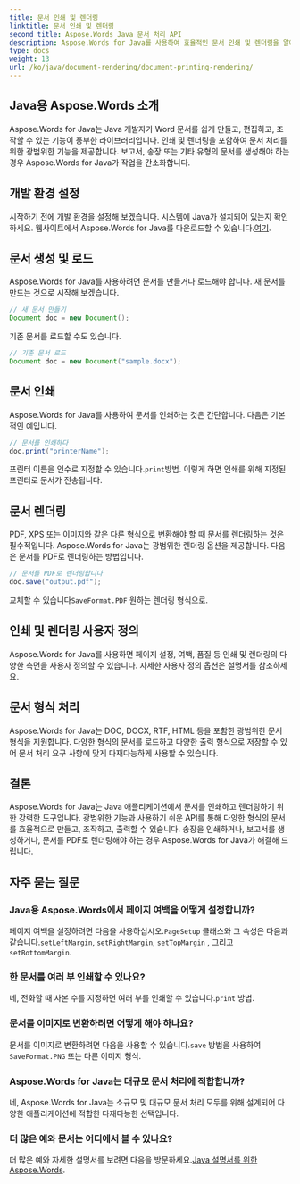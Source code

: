 ```yaml
---
title: 문서 인쇄 및 렌더링
linktitle: 문서 인쇄 및 렌더링
second_title: Aspose.Words Java 문서 처리 API
description: Aspose.Words for Java를 사용하여 효율적인 문서 인쇄 및 렌더링을 알아보세요. 소스 코드 예제로 단계별로 학습하세요.
type: docs
weight: 13
url: /ko/java/document-rendering/document-printing-rendering/
---
```


## Java용 Aspose.Words 소개

Aspose.Words for Java는 Java 개발자가 Word 문서를 쉽게 만들고, 편집하고, 조작할 수 있는 기능이 풍부한 라이브러리입니다. 인쇄 및 렌더링을 포함하여 문서 처리를 위한 광범위한 기능을 제공합니다. 보고서, 송장 또는 기타 유형의 문서를 생성해야 하는 경우 Aspose.Words for Java가 작업을 간소화합니다.

## 개발 환경 설정

 시작하기 전에 개발 환경을 설정해 보겠습니다. 시스템에 Java가 설치되어 있는지 확인하세요. 웹사이트에서 Aspose.Words for Java를 다운로드할 수 있습니다.[여기](https://releases.aspose.com/words/java/).

## 문서 생성 및 로드

Aspose.Words for Java를 사용하려면 문서를 만들거나 로드해야 합니다. 새 문서를 만드는 것으로 시작해 보겠습니다.

```java
// 새 문서 만들기
Document doc = new Document();
```

기존 문서를 로드할 수도 있습니다.

```java
// 기존 문서 로드
Document doc = new Document("sample.docx");
```

## 문서 인쇄

Aspose.Words for Java를 사용하여 문서를 인쇄하는 것은 간단합니다. 다음은 기본적인 예입니다.

```java
// 문서를 인쇄하다
doc.print("printerName");
```

 프린터 이름을 인수로 지정할 수 있습니다.`print`방법. 이렇게 하면 인쇄를 위해 지정된 프린터로 문서가 전송됩니다.

## 문서 렌더링

PDF, XPS 또는 이미지와 같은 다른 형식으로 변환해야 할 때 문서를 렌더링하는 것은 필수적입니다. Aspose.Words for Java는 광범위한 렌더링 옵션을 제공합니다. 다음은 문서를 PDF로 렌더링하는 방법입니다.

```java
// 문서를 PDF로 렌더링합니다
doc.save("output.pdf");
```

 교체할 수 있습니다`SaveFormat.PDF` 원하는 렌더링 형식으로.

## 인쇄 및 렌더링 사용자 정의

Aspose.Words for Java를 사용하면 페이지 설정, 여백, 품질 등 인쇄 및 렌더링의 다양한 측면을 사용자 정의할 수 있습니다. 자세한 사용자 정의 옵션은 설명서를 참조하세요.

## 문서 형식 처리

Aspose.Words for Java는 DOC, DOCX, RTF, HTML 등을 포함한 광범위한 문서 형식을 지원합니다. 다양한 형식의 문서를 로드하고 다양한 출력 형식으로 저장할 수 있어 문서 처리 요구 사항에 맞게 다재다능하게 사용할 수 있습니다.

## 결론

Aspose.Words for Java는 Java 애플리케이션에서 문서를 인쇄하고 렌더링하기 위한 강력한 도구입니다. 광범위한 기능과 사용하기 쉬운 API를 통해 다양한 형식의 문서를 효율적으로 만들고, 조작하고, 출력할 수 있습니다. 송장을 인쇄하거나, 보고서를 생성하거나, 문서를 PDF로 렌더링해야 하는 경우 Aspose.Words for Java가 해결해 드립니다.

## 자주 묻는 질문

### Java용 Aspose.Words에서 페이지 여백을 어떻게 설정합니까?

 페이지 여백을 설정하려면 다음을 사용하십시오.`PageSetup` 클래스와 그 속성은 다음과 같습니다.`setLeftMargin`, `setRightMargin`, `setTopMargin` , 그리고`setBottomMargin`.

### 한 문서를 여러 부 인쇄할 수 있나요?

 네, 전화할 때 사본 수를 지정하면 여러 부를 인쇄할 수 있습니다.`print` 방법.

### 문서를 이미지로 변환하려면 어떻게 해야 하나요?

 문서를 이미지로 변환하려면 다음을 사용할 수 있습니다.`save` 방법을 사용하여`SaveFormat.PNG` 또는 다른 이미지 형식.

### Aspose.Words for Java는 대규모 문서 처리에 적합합니까?

네, Aspose.Words for Java는 소규모 및 대규모 문서 처리 모두를 위해 설계되어 다양한 애플리케이션에 적합한 다재다능한 선택입니다.

### 더 많은 예와 문서는 어디에서 볼 수 있나요?

 더 많은 예와 자세한 설명서를 보려면 다음을 방문하세요.[Java 설명서를 위한 Aspose.Words](https://reference.aspose.com/words/java/).